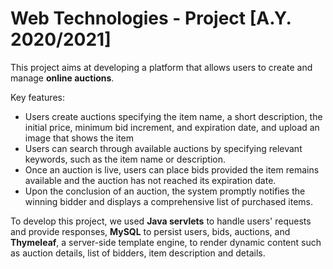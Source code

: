 # Web Technologies - Project [A.Y. 2020/2021]

This project aims at developing a platform that allows users to create and manage **online auctions**. 

Key features:
- Users create auctions specifying the item name, a short description, the initial price, minimum bid increment, and expiration date, and upload an image that shows the item
- Users can search through available auctions by specifying relevant keywords, such as the item name or description.
- Once an auction is live, users can place bids provided the item remains available and the auction has not reached its expiration date. 
- Upon the conclusion of an auction, the system promptly notifies the winning bidder and displays a comprehensive list of purchased items.

To develop this project, we used **Java servlets** to handle users' requests and provide responses, **MySQL** to persist users, bids, auctions, and **Thymeleaf**, a server-side template engine, to render dynamic content such as auction details, list of bidders, item description and details.

